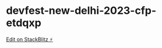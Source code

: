 # devfest-new-delhi-2023-cfp-etdqxp

[Edit on StackBlitz ⚡️](https://stackblitz.com/edit/devfest-new-delhi-2023-cfp-etdqxp)